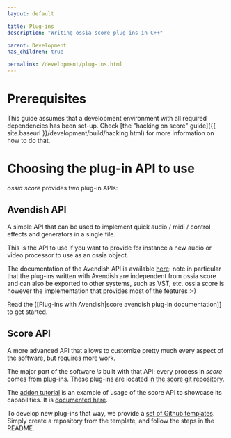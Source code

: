 ```yaml
---
layout: default

title: Plug-ins
description: "Writing ossia score plug-ins in C++"

parent: Development
has_children: true

permalink: /development/plug-ins.html
---
```


# Prerequisites

This guide assumes that a development environment with all required dependencies has been set-up.
Check [the "hacking on score" guide]({{ site.baseurl }}/development/build/hacking.html) for more information on
how to do that.

# Choosing the plug-in API to use

*ossia score* provides two plug-in APIs:

## Avendish API
A simple API that can be used to implement quick audio / midi / control effects and generators in a single file.

This is the API to use if you want to provide for instance a new audio or video processor to use as an ossia object.

The documentation of the Avendish API is available [here](https://celtera.github.io/avendish): note in particular 
that the plug-ins written with Avendish are independent from ossia score and can also be exported to other systems, such as VST, etc.
ossia score is however the implementation that provides most of the features :-)

Read the [[Plug-ins with Avendish|score avendish plug-in documentation]] to get started.

## Score API
A more advanced API that allows to customize pretty much every aspect of the software, but requires more work.

The major part of the software *is* built with that API: every process in *score* comes from plug-ins.
These plug-ins are located [in the score git repository](https://github.com/ossia/score/tree/master/src/plugins).

The [addon tutorial](https://github.com/ossia/score-addon-tutorial) is an example of usage of the score API to
showcase its capabilities.
It is [documented here](https://github.com/ossia/score-addon-tutorial/tree/master/ReadMe).

To develop new plug-ins that way, we provide a [set of Github templates](https://github.com/ossia-templates).
Simply create a repository from the template, and follow the steps in the README.